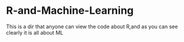 # R-and-Machine-Learning
This is a dir that anyone can view the code about R,and as you can see clearly it is all about ML 
